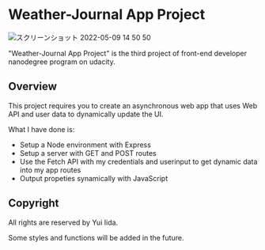 # Weather-Journal App Project

![スクリーンショット 2022-05-09 14 50 50](https://user-images.githubusercontent.com/92433326/167413523-fece5086-b32f-4674-8a64-65936fb685eb.jpg)


"Weather-Journal App Project" is the third project of front-end developer nanodegree program on udacity.

## Overview

This project requires you to create an asynchronous web app that uses Web API and user data to dynamically update the UI.

What I have done is:

- Setup a Node environment with Express
- Setup a server with GET and POST routes
- Use the Fetch API with my credentials and userinput to get dynamic data into my app routes
- Output propeties synamically with JavaScript

## Copyright

All rights are reserved by Yui Iida.

Some styles and functions will be added in the future.
